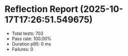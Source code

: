 # Reflection Report (2025-10-17T17:26:51.549675)

- Total tests: 703
- Pass rate: 100.00%
- Duration p95: 0 ms
- Failures: 0

